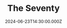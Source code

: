 ---
video:
  type: vimeo
  id: 966001584
speaker:
  permalink: bart-wilkins
  name: Bart Wilkins
title: 6. The Seventy
image: https://i.imgur.com/ZeM44tS.png
date: 2024-06-23T14:30:00.000Z
series: "messengers"
---